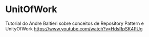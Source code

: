 # UnitOfWork
Tutorial do Andre Baltieri sobre conceitos de Repository Pattern e UnityOfWork
https://www.youtube.com/watch?v=HdsRpSK4PUg

